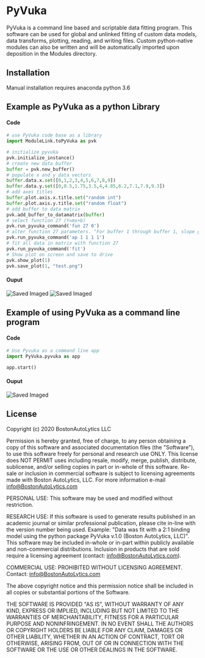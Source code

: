 # PyVuka

PyVuka is a command line based and scriptable data fitting program.  This software can be used for global and unlinked fitting of custom data models, data transforms, plotting, reading, and writing files.  Custom python-native modules can also be written and will be automatically imported upon deposition in the Modules directory.

## Installation

Manual installation requires anaconda python 3.6

## Example as PyVuka as a python Library

#### Code
```python
# use PyVuka code base as a library
import ModuleLink.toPyVuka as pvk

# initialize pyvuka
pvk.initialize_instance()
# create new data buffer
buffer = pvk.new_buffer()
# populate x and y data vectors
buffer.data.x.set([0,1,2,3,4,5,6,7,8,9])
buffer.data.y.set([0,0.5,1.75,3.5,4,4.85,6.2,7.1,7.9,9.3])
# add axes titles
buffer.plot.axis.x.title.set("random int")
buffer.plot.axis.y.title.set("random float")
# add buffer to data matrix
pvk.add_buffer_to_datamatrix(buffer)
# select function 27 (Y=mx+b)
pvk.run_pyvuka_command('fun 27 0')
# alter function 27 parameters. "For buffer 1 through buffer 1, slope guess = 1, y-intercept guess = 1"
pvk.run_pyvuka_command('ap 1 1 1 1')
# fit all data in matrix with function 27
pvk.run_pyvuka_command('fit')
# Show plot on screen and save to drive
pvk.show_plot(1)
pvk.save_plot(1, "test.png")
```
#### Ouput
<img src="https://www.bostonautolytics.com/assets/img/test_show.png" alt="Saved Imaged" />
<img src="https://www.bostonautolytics.com/assets/img/test.png" alt="Saved Imaged" />

## Example of using PyVuka as a command line program

#### Code
```python
# Use Pyvuka as a command line app
import PyVuka.pyvuka as app

app.start()
```
#### Ouput
<img src="https://www.bostonautolytics.com/assets/img/test_app.png" alt="Saved Imaged" />


## License
Copyright (c) 2020 BostonAutoLytics LLC

Permission is hereby granted, free of charge, to any person obtaining a copy
of this software and associated documentation files (the "Software"), to use
this software freely for personal and research use ONLY. This license does
NOT PERMIT uses including resale, modify, merge, publish, distribute,
sublicense, and/or selling copies in part or in-whole of this software.
Re-sale or inclusion in commercial software is subject to licensing agreements
made with Boston AutoLytics, LLC.
For more information e-mail info@BostonAutoLytics.com

PERSONAL USE:
    This software may be used and modified without restriction.

RESEARCH USE:
    If this software is used to generate results published in an
    academic journal or similar professional publication, please cite in-line
    with the version number being used. Example: "Data was fit with a 2:1 binding
    model using the python package PyVuka v.1.0 (Boston AutoLytics, LLC)".  This
    software may be included in-whole or in-part within publicly available and
    non-commercial distributions. Inclusion in products that are sold require
    a licensing agreement (contact: info@BostonAutoLytics.com).

COMMERCIAL USE:
    PROHIBITED WITHOUT LICENSING AGREEMENT. Contact: info@BostonAutoLytics.com

The above copyright notice and this permission notice shall be included in all
copies or substantial portions of the Software.

THE SOFTWARE IS PROVIDED "AS IS", WITHOUT WARRANTY OF ANY KIND, EXPRESS OR
IMPLIED, INCLUDING BUT NOT LIMITED TO THE WARRANTIES OF MERCHANTABILITY,
FITNESS FOR A PARTICULAR PURPOSE AND NONINFRINGEMENT. IN NO EVENT SHALL THE
AUTHORS OR COPYRIGHT HOLDERS BE LIABLE FOR ANY CLAIM, DAMAGES OR OTHER
LIABILITY, WHETHER IN AN ACTION OF CONTRACT, TORT OR OTHERWISE, ARISING FROM,
OUT OF OR IN CONNECTION WITH THE SOFTWARE OR THE USE OR OTHER DEALINGS IN THE
SOFTWARE.
